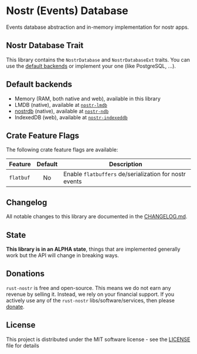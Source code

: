 # Nostr (Events) Database

Events database abstraction and in-memory implementation for nostr apps.

## Nostr Database Trait

This library contains the `NostrDatabase` and `NostrDatabaseExt` traits. You can use the [default backends](#default-backends) or implement your one (like PostgreSQL, ...).

## Default backends

* Memory (RAM, both native and web), available in this library
* LMDB (native), available at [`nostr-lmdb`](https://crates.io/crates/nostr-lmdb)
* [nostrdb](https://github.com/damus-io/nostrdb) (native), available at [`nostr-ndb`](https://crates.io/crates/nostr-ndb)
* IndexedDB (web), available at [`nostr-indexeddb`](https://crates.io/crates/nostr-indexeddb)

## Crate Feature Flags

The following crate feature flags are available:

| Feature   | Default | Description                                            |
|-----------|:-------:|--------------------------------------------------------|
| `flatbuf` |   No    | Enable `flatbuffers` de/serialization for nostr events |

## Changelog

All notable changes to this library are documented in the [CHANGELOG.md](CHANGELOG.md).

## State

**This library is in an ALPHA state**, things that are implemented generally work but the API will change in breaking ways.

## Donations

`rust-nostr` is free and open-source. This means we do not earn any revenue by selling it. Instead, we rely on your financial support. If you actively use any of the `rust-nostr` libs/software/services, then please [donate](https://rust-nostr.org/donate).

## License

This project is distributed under the MIT software license - see the [LICENSE](../../LICENSE) file for details
